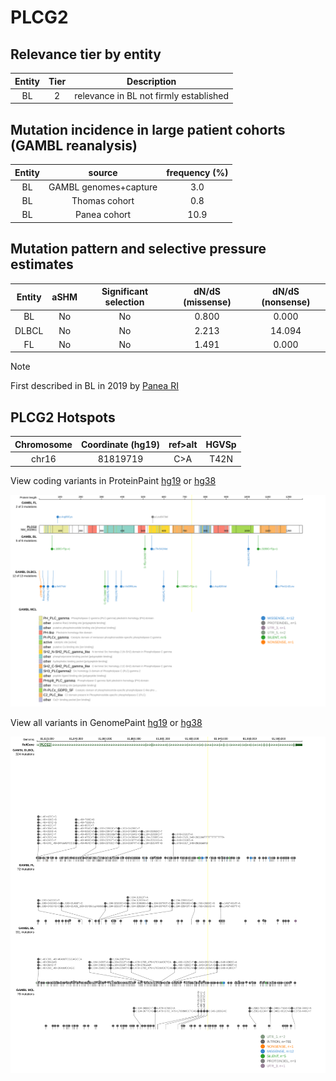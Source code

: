 # PLCG2

## Relevance tier by entity

|Entity|Tier|Description                           |
|:------:|:----:|--------------------------------------|
|BL    |2   |relevance in BL not firmly established|

## Mutation incidence in large patient cohorts (GAMBL reanalysis)

|Entity|source               |frequency (%)|
|:------:|:---------------------:|:-------------:|
|BL    |GAMBL genomes+capture| 3.0         |
|BL    |Thomas cohort        | 0.8         |
|BL    |Panea cohort         |10.9         |

## Mutation pattern and selective pressure estimates

|Entity|aSHM|Significant selection|dN/dS (missense)|dN/dS (nonsense)|
|:------:|:----:|:---------------------:|:----------------:|:----------------:|
|BL    |No  |No                   |0.800           | 0.000          |
|DLBCL |No  |No                   |2.213           |14.094          |
|FL    |No  |No                   |1.491           | 0.000          |


> [!NOTE]
> First described in BL in 2019 by [Panea RI](https://pubmed.ncbi.nlm.nih.gov/31558468)


 ## PLCG2 Hotspots

| Chromosome |Coordinate (hg19) | ref>alt | HGVSp | 
 | :---:| :---: | :--: | :---: |
| chr16 | 81819719 | C>A | T42N |

View coding variants in ProteinPaint [hg19](https://www.bcgsc.ca/downloads/morinlab/GAMBL/test/genes/PLCG2_protein.html)  or [hg38](https://www.bcgsc.ca/downloads/morinlab/GAMBL/test/genes/PLCG2_protein_hg38.html)

![image](images/proteinpaint/PLCG2_NM_002661.svg)

View all variants in GenomePaint [hg19](https://www.bcgsc.ca/downloads/morinlab/GAMBL/test/genes/PLCG2.html)  or [hg38](https://www.bcgsc.ca/downloads/morinlab/GAMBL/test/genes/PLCG2_hg38.html)

![image](images/proteinpaint/PLCG2.svg)
